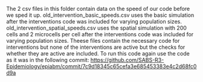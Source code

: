 The 2 csv files in this folder contain data on the speed of our code before we sped it up. 
old_intervention_basic_speeds.csv uses the basic simulation after the interventions code was included for varying population sizes.
old_intervention_spatial_speeds.csv uses the spatial simulation with 200 cells and 2 microcells per cell after the interventions code was included for varying population sizes.
Theese files contain the necessary code for interventions but none of the interventions are active but the checks for whether they are active are included.
To run this code again use the code as it was in the following commit:
https://github.com/SABS-R3-Epidemiology/epiabm/commit/7c9d18345c65cefa3e685453383e4c2d68fc0d9a
